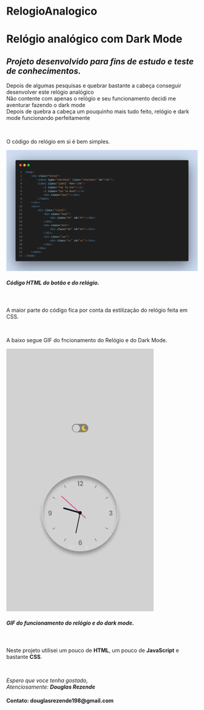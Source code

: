 # RelogioAnalogico

<strong><h1>Relógio analógico com Dark Mode</h1></strong>

<em><h2>Projeto desenvolvido para fins de estudo e teste de conhecimentos.</h2></em>
<p>Depois de algumas pesquisas e quebrar bastante a cabeça conseguir desenvolver este relógio analógico<br>
Não contente com apenas o relógio e seu funcionamento decidi me aventurar fazendo o dark mode<br>
Depois de quebra a cabeça um pouquinho mais tudo feito, relógio e dark mode funcionando perfeitamente</p>

<br>

<p>O código do relógio em si é bem simples.</p>
<img src="relogio.png"/>
<em><h5>Código <strong>HTML</strong> do botão e do relógio.</h5></em>

<br>

<p>A maior parte do código fica por conta da estilização do relógio feita em CSS.</p>

<br>

<p>A baixo segue GIF do fncionamento do Relógio e do Dark Mode.</p>

<img src="relogio.gif"/>
<em><h5>GIF do funcionamento do relógio e do dark mode.</h5></em>

<br>

<p>Neste projeto utilisei um pouco de <strong>HTML</strong>, um pouco de <strong>JavaScript</strong> e bastante <strong>CSS</strong>.</p>

<br>

<em><p>Espero que voce tenha gostado,<br>
Atenciosamente: <strong>Douglas Rezende</strong><p></em>
<h4>Contato: <strong>douglasrezende198@gmail.com</strong></h4>